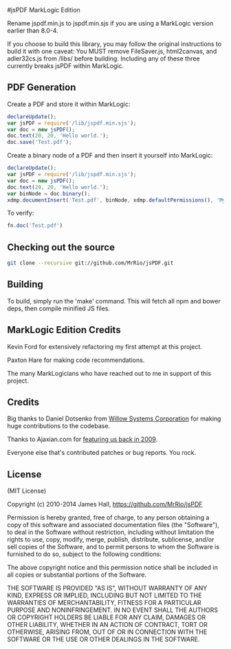 #jsPDF MarkLogic Edition

Rename jspdf.min.js to jspdf.min.sjs if you are using a MarkLogic version earlier than 8.0-4.

If you choose to build this library, you may follow the original instructions to build it with one caveat: You MUST remove FileSaver.js, html2canvas, and adler32cs.js from /libs/ before building. Including any of these three currently breaks jsPDF within MarkLogic.

## PDF Generation

Create a PDF and store it within MarkLogic:

```javascript
declareUpdate();
var jsPDF = require('/lib/jspdf.min.sjs');
var doc = new jsPDF();
doc.text(20, 20, 'Hello world.');
doc.save('Test.pdf');
```

Create a binary node of a PDF and then insert it yourself into MarkLogic:

```javascript
declareUpdate();
var jsPDF = require('/lib/jspdf.min.sjs');
var doc = new jsPDF();
doc.text(20, 20, 'Hello world.');
var binNode = doc.binary();
xdmp.documentInsert('Test.pdf', binNode, xdmp.defaultPermissions(), 'MyCollection')
```

To verify:
```javascript
fn.doc('Test.pdf')
```

## Checking out the source

```bash
git clone --recursive git://github.com/MrRio/jsPDF.git
```

## Building

To build, simply run the 'make' command. This will fetch all npm and bower deps, then compile minified JS files.

## MarkLogic Edition Credits

Kevin Ford for extensively refactoring my first attempt at this project.

Paxton Hare for making code recommendations.

The many MarkLogicians who have reached out to me in support of this project.

## Credits

Big thanks to Daniel Dotsenko from [Willow Systems Corporation](http://willow-systems.com) for making huge contributions to the codebase. 

Thanks to Ajaxian.com for [featuring us back in 2009](http://ajaxian.com/archives/dynamically-generic-pdfs-with-javascript).

Everyone else that's contributed patches or bug reports. You rock.

## License

(MIT License)

Copyright (c) 2010-2014 James Hall, https://github.com/MrRio/jsPDF

Permission is hereby granted, free of charge, to any person obtaining
a copy of this software and associated documentation files (the
"Software"), to deal in the Software without restriction, including
without limitation the rights to use, copy, modify, merge, publish,
distribute, sublicense, and/or sell copies of the Software, and to
permit persons to whom the Software is furnished to do so, subject to
the following conditions:

The above copyright notice and this permission notice shall be
included in all copies or substantial portions of the Software.

THE SOFTWARE IS PROVIDED "AS IS", WITHOUT WARRANTY OF ANY KIND,
EXPRESS OR IMPLIED, INCLUDING BUT NOT LIMITED TO THE WARRANTIES OF
MERCHANTABILITY, FITNESS FOR A PARTICULAR PURPOSE AND
NONINFRINGEMENT. IN NO EVENT SHALL THE AUTHORS OR COPYRIGHT HOLDERS BE
LIABLE FOR ANY CLAIM, DAMAGES OR OTHER LIABILITY, WHETHER IN AN ACTION
OF CONTRACT, TORT OR OTHERWISE, ARISING FROM, OUT OF OR IN CONNECTION
WITH THE SOFTWARE OR THE USE OR OTHER DEALINGS IN THE SOFTWARE.
